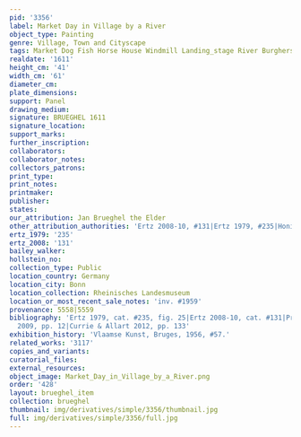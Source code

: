 ```yaml
---
pid: '3356'
label: Market Day in Village by a River
object_type: Painting
genre: Village, Town and Cityscape
tags: Market Dog Fish Horse House Windmill Landing_stage River Burghers Boat Wagon
realdate: '1611'
height_cm: '41'
width_cm: '61'
diameter_cm: 
plate_dimensions: 
support: Panel
drawing_medium: 
signature: BRUEGHEL 1611
signature_location: 
support_marks: 
further_inscription: 
collaborators: 
collaborator_notes: 
collectors_patrons: 
print_type: 
print_notes: 
printmaker: 
publisher: 
states: 
our_attribution: Jan Brueghel the Elder
other_attribution_authorities: 'Ertz 2008-10, #131|Ertz 1979, #235|Honig database'
ertz_1979: '235'
ertz_2008: '131'
bailey_walker: 
hollstein_no: 
collection_type: Public
location_country: Germany
location_city: Bonn
location_collection: Rheinisches Landesmuseum
location_or_most_recent_sale_notes: 'inv. #1959'
provenance: 5558|5559
bibliography: 'Ertz 1979, cat. #235, fig. 25|Ertz 2008-10, cat. #131|Prosperettii
  2009, pp. 12|Currie & Allart 2012, pp. 133'
exhibition_history: 'Vlaamse Kunst, Bruges, 1956, #57.'
related_works: '3117'
copies_and_variants: 
curatorial_files: 
external_resources: 
object_image: Market_Day_in_Village_by_a_River.png
order: '428'
layout: brueghel_item
collection: brueghel
thumbnail: img/derivatives/simple/3356/thumbnail.jpg
full: img/derivatives/simple/3356/full.jpg
---
```

